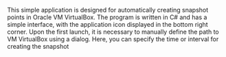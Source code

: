 This simple application is designed for automatically creating snapshot points in Oracle VM VirtualBox. The program is written in C# and has a simple interface, with the application icon displayed in the bottom right corner. Upon the first launch, it is necessary to manually define the path to VM VirtualBox using a dialog. Here, you can specify the time or interval for creating the snapshot

